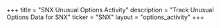 +++
title = "SNX Unusual Options Activity"
description = "Track Unusual Options Data for SNX"
ticker = "SNX"
layout = "options_activity"
+++


